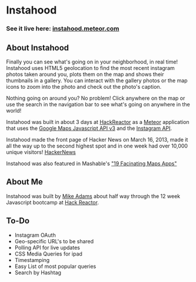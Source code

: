 # Instahood

### See it live here: [instahood.meteor.com](http://instahood.meteor.com)

## About Instahood

Finally you can see what's going on in your neighborhood, in real time!  Instahood uses HTML5 geolocation to 
find the most recent instagram photos taken around you, plots them on the map and shows their thumbnails
in a gallery.  You can interact with the gallery photos or the map icons to zoom into the photo and check
out the photo's caption.

Nothing going on around you?  No problem!  Click anywhere on the map or use the search in the navigation
bar to see what's going on anywhere in the world!

Instahood was built in about 3 days at [HackReactor](http://hackreactor.com) as a [Meteor](http://meteor.com/) application that uses the 
[Google Maps Javascript API v3](https://developers.google.com/maps/documentation/javascript/) and the 
[Instagram API](http://http://instagram.com/developer/).  

Instahood made the front page of Hacker News on March 16, 2013, made it all the way up to the second 
highest spot and in one week had over 10,000 unique visitors! [HackerNews](https://news.ycombinator.com/item?id=5387847)

Instahood was also featured in Mashable's ["19 Facinating Maps Apps"](http://mashable.com/2013/04/24/cool-city-maps/)

## About Me

Instahood was built by [Mike Adams](http://adams.jit.su) about half way through the 12 week Javascript
bootcamp at [Hack Reactor](http://hackreactor.com).

## To-Do

* Instagram OAuth
* Geo-specific URL's to be shared
* Polling API for live updates
* CSS Media Queries for ipad
* Timestamping
* Easy List of most popular queries
* Search by Hashtag
